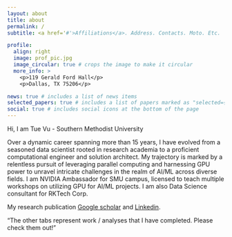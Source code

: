 ```yaml
---
layout: about
title: about
permalink: /
subtitle: <a href='#'>Affiliations</a>. Address. Contacts. Moto. Etc.

profile:
  align: right
  image: prof_pic.jpg
  image_circular: true # crops the image to make it circular
  more_info: >
    <p>119 Gerald Ford Hall</p>
    <p>Dallas, TX 75206</p>

news: true # includes a list of news items
selected_papers: true # includes a list of papers marked as "selected={true}"
social: true # includes social icons at the bottom of the page
---
```


Hi, I am Tue Vu - Southern Methodist University

Over a dynamic career spanning more than 15 years, I have evolved from a seasoned data scientist rooted in research academia to a proficient computational engineer and solution architect. My trajectory is marked by a relentless pursuit of leveraging parallel computing and harnessing GPU power to unravel intricate challenges in the realm of AI/ML across diverse fields.
I am NVIDIA Ambassador for SMU campus, licensed to teach multiple workshops on utilizing GPU for AI/ML projects. I am also Data Science consultant for RKTech Corp.

My research publication [Google scholar]([https://fontawesome.com/](https://scholar.google.com/citations?hl=en&user=IS9y7dEAAAAJ)) and [Linkedin](https://www.linkedin.com/in/tue-vu/).


“The other tabs represent work / analyses that I have completed.  Please check them out!”


